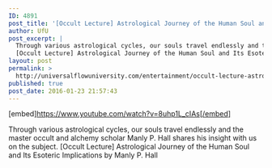 ```yaml
---
ID: 4891
post_title: '[Occult Lecture] Astrological Journey of the Human Soul and Its Esoteric Implications'
author: UfU
post_excerpt: |
  Through various astrological cycles, our souls travel endlessly and the master occult and alchemy scholar Manly P. Hall shares his insight with us on the subject.
  [Occult Lecture] Astrological Journey of the Human Soul and Its Esoteric Implications by Manly P. Hall
layout: post
permalink: >
  http://universalflowuniversity.com/entertainment/occult-lecture-astrological-journey-of-the-human-soul-and-its-esoteric-implications/
published: true
post_date: 2016-01-23 21:57:43
---
```

[embed]https://www.youtube.com/watch?v=8uhp1L_cIAs[/embed]<br>
<p>Through various astrological cycles, our souls travel endlessly and the master occult and alchemy scholar Manly P. Hall shares his insight with us on the subject.
[Occult Lecture] Astrological Journey of the Human Soul and Its Esoteric Implications by Manly P. Hall</p>